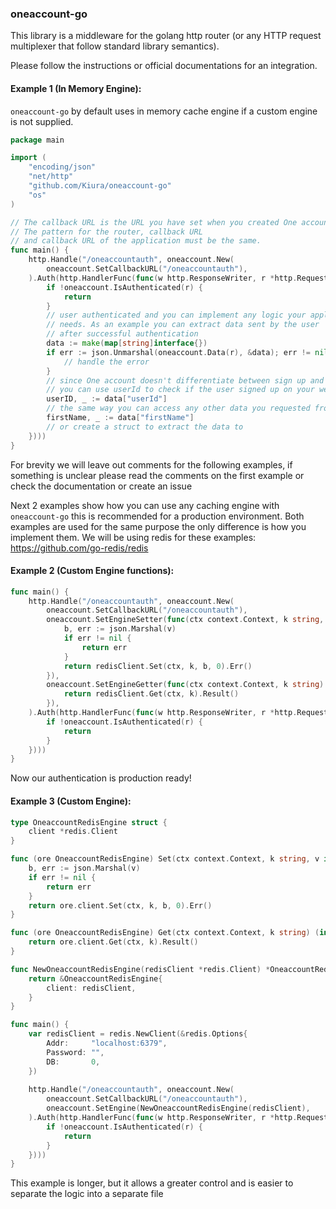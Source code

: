 ### oneaccount-go

This library is a middleware for the golang http router (or any HTTP request multiplexer that follow standard library semantics).

Please follow the instructions or official documentations for an integration.

#### Example 1 (In Memory Engine):
`oneaccount-go` by default uses in memory cache engine if a custom engine is not supplied.
```go
package main

import (
	"encoding/json"
	"net/http"
	"github.com/Kiura/oneaccount-go"
	"os"
)

// The callback URL is the URL you have set when you created One account app.
// The pattern for the router, callback URL 
// and callback URL of the application must be the same.
func main() {
    http.Handle("/oneaccountauth", oneaccount.New(
        oneaccount.SetCallbackURL("/oneaccountauth"),
    ).Auth(http.HandlerFunc(func(w http.ResponseWriter, r *http.Request) {
        if !oneaccount.IsAuthenticated(r) {
            return
        }
        // user authenticated and you can implement any logic your application 
        // needs. As an example you can extract data sent by the user 
        // after successful authentication
        data := make(map[string]interface{})
        if err := json.Unmarshal(oneaccount.Data(r), &data); err != nil {
            // handle the error
        }
        // since One account doesn't differentiate between sign up and sign in, 
        // you can use userId to check if the user signed up on your website or not
        userID, _ := data["userId"]
        // the same way you can access any other data you requested from the user:
        firstName, _ := data["firstName"]
        // or create a struct to extract the data to
    })))
}
```

For brevity we will leave out comments for the following examples, 
if something is unclear please read the comments on the first example 
or check the documentation or create an issue 

Next 2 examples show how you can use any caching engine with `oneaccount-go`
this is recommended for a production environment. Both examples are used
for the same purpose the only difference is how you implement them.
We will be using redis for these examples: https://github.com/go-redis/redis

#### Example 2 (Custom Engine functions):
```go
func main() {
    http.Handle("/oneaccountauth", oneaccount.New(
        oneaccount.SetCallbackURL("/oneaccountauth"),
        oneaccount.SetEngineSetter(func(ctx context.Context, k string, v interface{}) error {
            b, err := json.Marshal(v)
            if err != nil {
                return err
            }
            return redisClient.Set(ctx, k, b, 0).Err()
        }),
        oneaccount.SetEngineGetter(func(ctx context.Context, k string) (interface{}, error) {
            return redisClient.Get(ctx, k).Result()
        }),
    ).Auth(http.HandlerFunc(func(w http.ResponseWriter, r *http.Request) {
        if !oneaccount.IsAuthenticated(r) {
            return
        }
    })))
}
```
Now our authentication is production ready!

#### Example 3 (Custom Engine):
```go
type OneaccountRedisEngine struct {
	client *redis.Client
}

func (ore OneaccountRedisEngine) Set(ctx context.Context, k string, v interface{}) error {
	b, err := json.Marshal(v)
	if err != nil {
		return err
	}
	return ore.client.Set(ctx, k, b, 0).Err()
}

func (ore OneaccountRedisEngine) Get(ctx context.Context, k string) (interface{}, error) {
	return ore.client.Get(ctx, k).Result()
}

func NewOneaccountRedisEngine(redisClient *redis.Client) *OneaccountRedisEngine {
	return &OneaccountRedisEngine{
		client: redisClient,
	}
}

func main() {
    var redisClient = redis.NewClient(&redis.Options{
        Addr:     "localhost:6379",
        Password: "",
        DB:       0,
    })
    
    http.Handle("/oneaccountauth", oneaccount.New(
        oneaccount.SetCallbackURL("/oneaccountauth"),
        oneaccount.SetEngine(NewOneaccountRedisEngine(redisClient),
    ).Auth(http.HandlerFunc(func(w http.ResponseWriter, r *http.Request) {
        if !oneaccount.IsAuthenticated(r) {
            return
        }
    })))
}
```

This example is longer, but it allows a greater control 
and is easier to separate the logic into a separate file